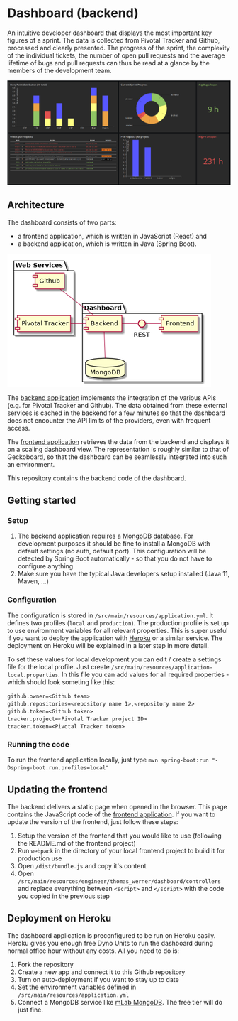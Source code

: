 # Dashboard (backend)

An intuitive developer dashboard that displays the most important key figures of a sprint. The data is collected from 
Pivotal Tracker and Github, processed and clearly presented. The progress of the sprint, the complexity of the 
individual tickets, the number of open pull requests and the average lifetime of bugs and pull requests can thus be read
at a glance by the members of the development team. 

![Screenshot](/docs/images/Dashboard-full.png)

## Architecture

The dashboard consists of two parts: 

 * a frontend application, which is written in JavaScript (React) and
 * a backend application, which is written in Java (Spring Boot).

![UML Component Diagram](/docs/images/architecture.png)

The [backend application](https://github.com/huddeldaddel/dashboard-backend) implements the integration of the various
APIs (e.g. for Pivotal Tracker and Github). The data obtained from these external services is cached in the backend for
a few minutes so that the dashboard does not encounter the API limits of the providers, even with frequent access. 

The [frontend application](https://github.com/huddeldaddel/dashboard-frontend) retrieves the data from the backend and
displays it on a scaling dashboard view. The representation is roughly similar to that of Geckoboard, so that the
dashboard can be seamlessly integrated into such an environment.

This repository contains the backend code of the dashboard.

## Getting started

### Setup

1) The backend application requires a [MongoDB database](https://mongodb.com). For development purposes it should be 
fine to install a MongoDB with default settings (no auth, default port). This configuration will be detected by Spring
Boot automatically - so that you do not have to configure anything.
2) Make sure you have the typical Java developers setup installed (Java 11, Maven, ...)

### Configuration

The configuration is stored in `/src/main/resources/application.yml`. It defines two profiles (`local` and 
`production`). The production profile is set up to use environment variables for all relevant properties. This is super
useful if you want to deploy the application with [Heroku](https://www.heroku.com) or a similar service. The deployment
on Heroku will be explained in a later step in more detail.

To set these values for local development you can edit / create a settings file for the local profile. Just create
`/src/main/resources/application-local.properties`. In this file you can add values for all required properties - which
should look someting like this:  

`github.owner=<Github team>`  
`github.repositories=<repository name 1>,<repository name 2>`  
`github.token=<Github token>`  
`tracker.project=<Pivotal Tracker project ID>`  
`tracker.token=<Pivotal Tracker token>`

### Running the code

To run the frontend application locally, just type `mvn spring-boot:run "-Dspring-boot.run.profiles=local"`

## Updating the frontend

The backend delivers a static page when opened in the browser. This page contains the JavaScript code of the 
[frontend application](https://github.com/huddeldaddel/dashboard-frontend). If you want to update the version of the
frontend, just follow these steps:

1) Setup the version of the frontend that you would like to use (following the README.md of the frontend project)
2) Run `webpack` in the directory of your local frontend project to build it for production use
3) Open `/dist/bundle.js` and copy it's content
4) Open `/src/main/resources/engineer/thomas_werner/dashboard/controllers` and replace everything between `<script>` 
   and `</script>` with the code you copied in the previous step

## Deployment on Heroku

The dashboard application is preconfigured to be run on Heroku easily. Heroku gives you enough free Dyno Units to run 
the dashboard during normal office hour without any costs. All you need to do is:

1) Fork the repository
2) Create a new app and connect it to this Github repository
3) Turn on auto-deployment if you want to stay up to date
4) Set the environment variables defined in `/src/main/resources/application.yml`
5) Connect a MongoDB service like [mLab MongoDB](https://elements.heroku.com/addons/mongolab). The free tier will do 
   just fine.